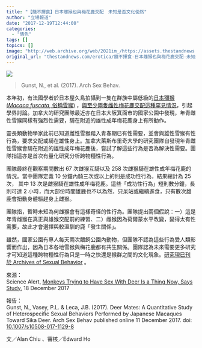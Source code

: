 ```yaml
---
title: "【饑不擇食】日本雌猴也與梅花鹿交配　未知是否文化使然"
author: "立場報道"
date: "2017-12-19T12:44:00"
categories:
  - "情色"
tags: []
topics: []
image: "http://web.archive.org/web/2021im_/https://assets.thestandnews.com/media/photos/Screen20Shot202017-12-1920at2012.30.3420PM_VU9wC.png"
original_url: "thestandnews.com/erotica/饑不擇食-日本雌猴也與梅花鹿交配-未知是否文化使然"
---
```

![](http://web.archive.org/web/2021im_/https://assets.thestandnews.com/media/photos/Screen20Shot202017-12-1920at2012.30.3420PM_VU9wC.png)
> Gunst, N., et al. (2017). Arch Sex Behav.

本年初，有法國學者於日本屋久島拍攝到一隻在群族中屬低級的[日本獼猴 (_Macaca fuscata_, 俗稱雪猴)](http://web.archive.org/web/20211229132359/https://zh.wikipedia.org/zh-hk/%E6%97%A5%E6%9C%AC%E7%8D%BC%E7%8C%B4) ，[與至少兩隻雌性梅花鹿交配這種罕見情況](../../erotica/%E6%96%B0%E7%A0%94%E7%A9%B6-%E4%BD%8E%E7%AD%89%E5%AE%85%E7%8C%B4%E9%A5%91%E4%B8%8D%E6%93%87%E9%A3%9F-%E8%88%87%E6%A2%85%E8%8A%B1%E9%B9%BF%E4%BA%A4%E9%85%8D%E8%A2%AB%E6%94%9D/)，引起學界討論。加拿大的研究團隊最近亦在日本大阪箕面市的國家公園中發現，年青雌性雪猴同樣有強烈性需要，騎在附近的雄性成年梅花鹿身上有所動作。

靈長類動物學家此前已知道雌性雪猴踏入青春期已有性需要，並會與雄性雪猴有性行為，要求交配或騎在雄性身上。加拿大萊斯布里奇大學的研究團隊自發現年青雌性雪猴會騎在附近的雄性成年梅花鹿後，嘗試了解這些行為是否為解決性需要。團隊指這亦是首次有量化研究分析跨物種性行為。

團隊最終在觀察期間數出 67 次雌猴互騎以及 258 次雌猴騎在雄性成年梅花鹿的情況。當中團隊定義 10 分鐘內騎三次或以上的則是成功性行為，結果總計為 25 次， 其中 13 次是雌猴騎在雄性成年梅花鹿。這些「成功性行為」短則數分鐘，長則可達 2 小時，而大部份時間雄鹿也不以為然，只呆站或繼續進食，只有數次雄鹿會扭動身體驅趕身上雌猴。

團隊指，暫時未知為何雌猴會有這樣奇怪的性行為。團隊提出兩個假說：一）這是年青雌猴在真正與雄猴交配前的練習、二）雌猴因為荷爾蒙水平改變，變得太有性需要，故此才會選擇與較溫馴的鹿「發生關係」。

雖然，國家公園有專人每天兩次餵飼公園內動物，但團隊不認為這些行為受人類影響而作出，因為日本各地雪猴與梅花鹿都有共生關係。團隊認為未來需要更多研究才可知道這種跨物種性行為只是一時之快還是猴群之間的文化現象。[研究現已刊於 Archives of Sexual Behavior](http://web.archive.org/web/20211229132359/https://doi.org/10.1007/s10508-017-1129-8) 。

來源：  
Science Alert, [Monkeys Trying to Have Sex With Deer Is a Thing Now, Says Study](http://web.archive.org/web/20211229132359/http://www.sciencealert.com/female-japanese-macaques-having-sex-with-male-deer), 18 December 2017

報告：  
Gunst, N., Vasey, P.L. & Leca, J.B. (2017). Deer Mates: A Quantitative Study of Heterospecific Sexual Behaviors Performed by Japanese Macaques Toward Sika Deer. Arch Sex Behav published online 11 December 2017. doi: [10.1007/s10508-017-1129-8](http://web.archive.org/web/20211229132359/https://doi.org/10.1007/s10508-017-1129-8)

文／Alan Chiu 、審核／Edward Ho